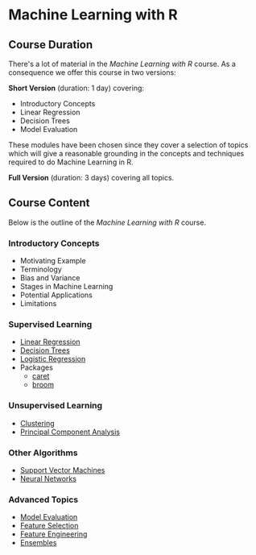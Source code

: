 # Machine Learning with R

## Course Duration

There's a lot of material in the *Machine Learning with R* course. As a consequence we offer this course in two versions:

**Short Version** (duration: 1 day) covering:

- Introductory Concepts
- Linear Regression
- Decision Trees
- Model Evaluation

These modules have been chosen since they cover a selection of topics which will give a reasonable grounding in the concepts and techniques required to do Machine Learning in R.

**Full Version** (duration: 3 days) covering all topics.

## Course Content

Below is the outline of the *Machine Learning with R* course.

### Introductory Concepts

- Motivating Example
- Terminology
- Bias and Variance
- Stages in Machine Learning
- Potential Applications
- Limitations

### Supervised Learning

- [Linear Regression](linear-regression.md)
- [Decision Trees](decision-tree.md)
- [Logistic Regression](logistic-regression.md)
- Packages
	* [caret](package-caret.md)
	* [broom](package-broom.md)

### Unsupervised Learning

- [Clustering](clustering.md)
- [Principal Component Analysis](principal-component-analysis.md)

### Other Algorithms

- [Support Vector Machines](support-vector-machine.md)
- [Neural Networks](neural-network.md)

### Advanced Topics

- [Model Evaluation](model-evaluation.md)
- [Feature Selection](feature-selection.md)
- [Feature Engineering](feature-engineering.md)
- [Ensembles](ensembles.md)
